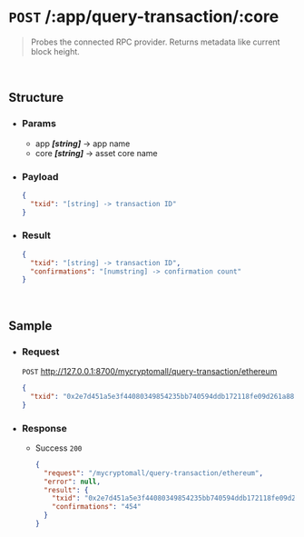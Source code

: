 # `POST` /:app/query-transaction/:core
> Probes the connected RPC provider. Returns metadata like current block height.
<br />

## Structure

  - ### Params

    - app ***[string]*** -> app name
    - core ***[string]*** -> asset core name

  - ### Payload

    ```json
    {
      "txid": "[string] -> transaction ID"
    }
    ```

  - ### Result

    ```json
    {
      "txid": "[string] -> transaction ID",
      "confirmations": "[numstring] -> confirmation count"
    }
    ```
<br />

## Sample

  - ### Request
    `POST` http://127.0.0.1:8700/mycryptomall/query-transaction/ethereum
    
    ```json
    {
      "txid": "0x2e7d451a5e3f44080349854235bb740594ddb172118fe09d261a883e1c8d6022"
    }
    ```

  - ### Response
    
    - Success `200`

      ```json
      {
        "request": "/mycryptomall/query-transaction/ethereum",
        "error": null,
        "result": {
          "txid": "0x2e7d451a5e3f44080349854235bb740594ddb172118fe09d261a883e1c8d6022",
          "confirmations": "454"
        }
      }
      ```
